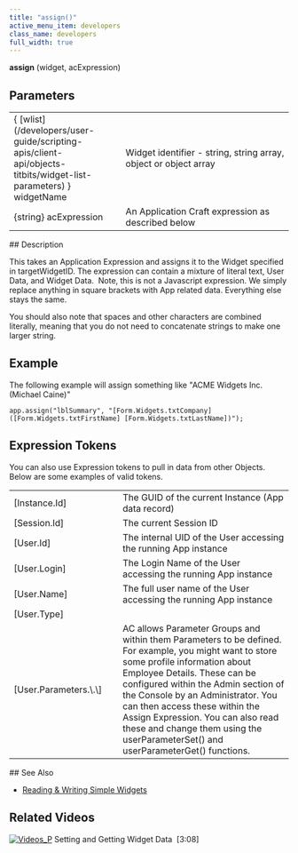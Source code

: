 ```yaml
---
title: "assign()"
active_menu_item: developers
class_name: developers
full_width: true
---
```



**assign** (widget, acExpression)

## Parameters

<table>
<tr>
<td width="199">
{ [wlist](/developers/user-guide/scripting-apis/client-api/objects-titbits/widget-list-parameters) } widgetName

</td>
<td width="17">
</td>
<td width="664">
Widget identifier - string, string array, object or object array

</td>
</tr>
<tr>
<td width="199">
{string} acExpression

</td>
<td width="17">
</td>
<td width="664">
An Application Craft expression as described below

</td>
</tr>
</table>
## Description

This takes an Application Expression and assigns it to the Widget specified in targetWidgetID. The expression can contain a mixture of literal text, User Data, and Widget Data.  Note, this is not a Javascript expression. We simply replace anything in square brackets with App related data. Everything else stays the same.

You should also note that spaces and other characters are combined literally, meaning that you do not need to concatenate strings to make one larger string.

## Example

The following example will assign something like "ACME Widgets Inc. (Michael Caine)"

    app.assign("lblSummary", "[Form.Widgets.txtCompany] ([Form.Widgets.txtFirstName] [Form.Widgets.txtLastName])");
   

## Expression Tokens

You can also use Expression tokens to pull in data from other Objects. Below are some examples of valid tokens.

<table>
<tr>
<td width="136">
[Instance.Id]

</td>
<td width="22">
</td>
<td width="722">
The GUID of the current Instance (App data record)

</td>
</tr>
<tr>
<td width="136">
[Session.Id]

</td>
<td width="22">
</td>
<td width="722">
The current Session ID

</td>
</tr>
<tr>
<td width="136">
[User.Id]

</td>
<td width="22">
</td>
<td width="722">
The internal UID of the User accessing the running App instance

</td>
</tr>
<tr>
<td width="136">
[User.Login]

</td>
<td width="22">
</td>
<td width="722">
The Login Name of the User accessing the running App instance

</td>
</tr>
<tr>
<td width="136">
[User.Name]

</td>
<td width="22">
</td>
<td width="722">
The full user name of the User accessing the running App instance

</td>
</tr>
<tr>
<td width="136">
[User.Type]

</td>
<td width="22">
</td>
<td width="722">
</td>
</tr>
<tr>
<td width="136">
[User.Parameters.\<parameter group\>.\<parameter name\>]

</td>
<td width="22">
</td>
<td width="722">
AC allows Parameter Groups and within them Parameters to be defined. For example, you might want to store some profile information about Employee Details. These can be configured within the Admin section of the Console by an Administrator. You can then access these within the Assign Expression. You can also read these and change them using the userParameterSet() and userParameterGet() functions.

</td>
</tr>
</table>
## See Also

 - [Reading & Writing Simple Widgets](/developers/user-guide/scripting-apis/client-scripting-overview/scripting-with-javascript/widget-reading-writing/widget-values-reading-writing-user-entered-data/widgetsimple-widgets)

## Related Videos

[![Videos\_P](/img/docs/videos_p.png)](http://www.youtube.com/v/VTypeamWf5E?autoplay=1&hd=1&fs=1&showsearch=0&rel=0&) Setting and Getting Widget Data  [3:08]
